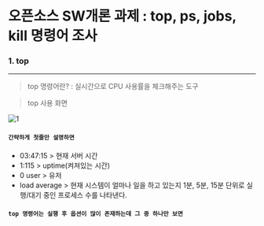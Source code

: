# 오픈소스 SW개론 과제 : top, ps, jobs, kill 명령어 조사 
### 1. top
---
>top 명령어란? : 실시간으로 CPU 사용률을 체크해주는 도구

>top 사용 화면

![1](https://github.com/ddoging2/ddoging2.github.io/assets/171368038/7c2f0a12-c34c-46d2-bd2c-3923aa478564)
#### ```간략하게 첫줄만 설명하면```
  - 03:47:15 > 현재 서버 시간
  - 1:115 > uptime(켜져있는 시간)
  - 0 user > 유저
  - load average > 현재 시스템이 얼마나 일을 하고 있는지 1분, 5분, 15분 단위로 실행/대기 중인 프로세스 수를 나타낸다.


#### ```top 명령어는 실행 후 옵션이 많이 존재하는데 그 중 하나만 보면```
